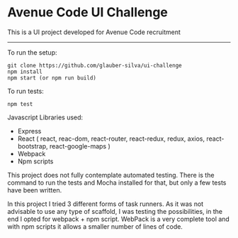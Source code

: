 # Avenue Code UI Challenge #

This is a UI project developed for Avenue Code recruitment



***

To run the setup:
```
git clone https://github.com/glauber-silva/ui-challenge
npm install
npm start (or npm run build)
```

To run tests:
```
npm test
```

Javascript Libraries used:

- Express
- React ( react, reac-dom, react-router, react-redux, redux, axios, react-bootstrap, react-google-maps )
- Webpack
- Npm scripts

This project does not fully contemplate automated testing. There is the command to run the tests and Mocha installed for that, but only a few tests have been written.

In this project I tried 3 different forms of task runners. As it was not advisable to use any type of scaffold, I was testing the possibilities, in the end I opted for webpack + npm script. WebPack is a very complete tool and with npm scripts it allows a smaller number of lines of code.


